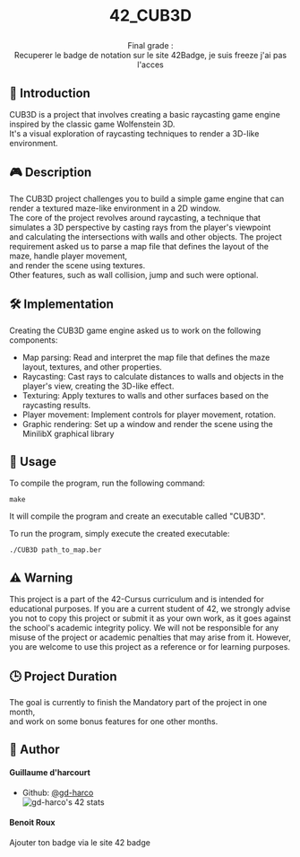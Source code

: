 

# <p align="center">42_CUB3D</p>

<p align="center">Final grade :<br>
Recuperer le badge de notation sur le site 42Badge, je suis freeze j'ai pas l'acces<br>

## 📑 Introduction
CUB3D is a project that involves creating a basic raycasting game engine inspired by the classic game Wolfenstein 3D. <br>
It's a visual exploration of raycasting techniques to render a 3D-like environment.

## 🎮️ Description
The CUB3D project challenges you to build a simple game engine that can render a textured maze-like environment in a 2D window. <br>
The core of the project revolves around raycasting, a technique that simulates a 3D perspective by casting rays from the player's viewpoint <br>
and calculating the intersections with walls and other objects. 
The project requirement asked us to parse a map file that defines the layout of the maze, handle player movement, <br>
and render the scene using textures. <br>
Other features, such as wall collision, jump and such were optional.

## 🛠️ Implementation
Creating the CUB3D game engine asked us to work on the following components:

- Map parsing: Read and interpret the map file that defines the maze layout, textures, and other properties.
- Raycasting: Cast rays to calculate distances to walls and objects in the player's view, creating the 3D-like effect.
- Texturing: Apply textures to walls and other surfaces based on the raycasting results.
- Player movement: Implement controls for player movement, rotation.
- Graphic rendering: Set up a window and render the scene using the MinilibX graphical library

## 💽 Usage
To compile the program, run the following command:
```shell
make
```
It will compile the program and create an executable called "CUB3D".<br>


To run the program, simply execute the created executable:
```shell
./CUB3D path_to_map.ber
```
##  ⚠️ Warning
This project is a part of the 42-Cursus curriculum and is intended for educational purposes. If you are a current student of 42, we strongly advise you not to copy this project or submit it as your own work, as it goes against the school's academic integrity policy. We will not be responsible for any misuse of the project or academic penalties that may arise from it. However, you are welcome to use this project as a reference or for learning purposes.

## 🕒 Project Duration
The goal is currently to finish the Mandatory part of the project in one month, <br>
and work on some bonus features for one other months.

## 🙇 Author
#### Guillaume d'harcourt
- Github: [@gd-harco](https://github.com/gd-harco)<br>
<img src="https://badge42.vercel.app/api/v2/cle01db6o00650fmmx6igm6z3/stats?cursusId=21&coalitionId=305" alt="gd-harco's 42 stats" /></a>
#### Benoit Roux
Ajouter ton badge via le site 42 badge
